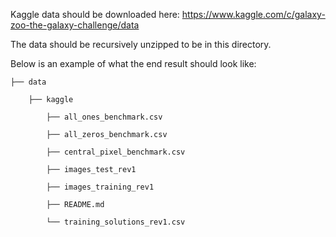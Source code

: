 Kaggle data should be downloaded here:
https://www.kaggle.com/c/galaxy-zoo-the-galaxy-challenge/data

The data should be recursively unzipped to be in this directory. 


Below is an example of what the end result should look like:

    ├── data
    
        ├── kaggle
        
            ├── all_ones_benchmark.csv
            
            ├── all_zeros_benchmark.csv
            
            ├── central_pixel_benchmark.csv
            
            ├── images_test_rev1
            
            ├── images_training_rev1
            
            ├── README.md
            
            └── training_solutions_rev1.csv